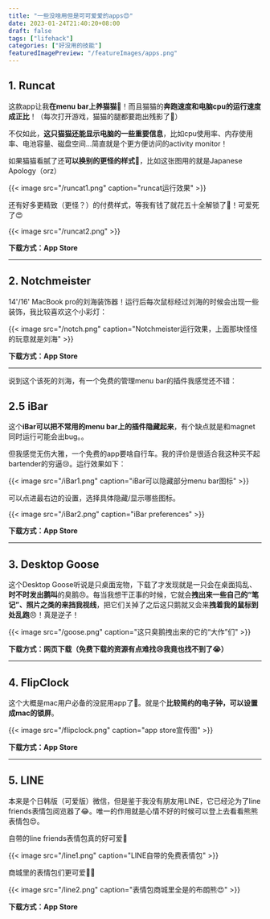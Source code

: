 ```yaml
---
title: "一些没啥用但是可可爱爱的apps😍"
date: 2023-01-24T21:40:20+08:00
draft: false
tags: ["lifehack"]
categories: ["好没用的技能"]
featuredImagePreview: "/featureImages/apps.png"
---
```


## 1. Runcat

这款app让我**在menu bar上养猫猫**🥹！而且猫猫的**奔跑速度和电脑cpu的运行速度成正比**！（每次打开游戏，猫猫的腿都要跑出残影了🥺）

不仅如此，**这只猫猫还能显示电脑的一些重要信息**，比如cpu使用率、内存使用率、电池容量、磁盘空间...简直就是个更方便访问的activity monitor！

如果猫猫看腻了还**可以换别的更怪的样式**🤪，比如这张图用的就是Japanese Apology（orz）

{{< image src="/runcat1.png" caption="runcat运行效果" >}}

还有好多更精致（更怪？）的付费样式，等我有钱了就花五十全解锁了🤩！可爱死了😍

{{< image src="/runcat2.png" >}}

**下载方式：App Store**

---

## 2. Notchmeister

14'/16' MacBook pro的刘海装饰器！运行后每次鼠标经过刘海的时候会出现一些装饰，我比较喜欢这个小彩灯：

{{< image src="/notch.png" caption="Notchmeister运行效果，上面那块怪怪的玩意就是刘海" >}}

**下载方式：App Store**

---

说到这个该死的刘海，有一个免费的管理menu bar的插件我感觉还不错：

## 2.5 iBar

这个**iBar可以把不常用的menu bar上的插件隐藏起来**，有个缺点就是和magnet同时运行可能会出bug。。

但我感觉无伤大雅，一个免费的app要啥自行车。我的评价是很适合我这种买不起bartender的穷逼😢。运行效果如下：

{{< image src="/iBar1.png" caption="iBar可以隐藏部分menu bar图标" >}}

可以点进最右边的设置，选择具体隐藏/显示哪些图标。

{{< image src="/iBar2.png" caption="iBar preferences" >}}

**下载方式：App Store**

---

## 3. Desktop Goose

这个Desktop Goose听说是只桌面宠物，下载了才发现就是一只会在桌面捣乱、**时不时发出鹅叫**的臭鹅😠。每当我想干正事的时候，它就会**拽出来一些自己的“笔记”、照片之类的来挡我视线**，把它们关掉了之后这只鹅就又会来**拽着我的鼠标到处乱跑**😠！真是逆子！

{{< image src="/goose.png" caption="这只臭鹅拽出来的它的“大作”们" >}}

**下载方式：网页下载（免费下载的资源有点难找😢我竟也找不到了😭）**

---

## 4. FlipClock

这个大概是mac用户必备的没屁用app了🥱。就是个**比较简约的电子钟，可以设置成mac的锁屏**。

{{< image src="/flipclock.png" caption="app store宣传图" >}}

**下载方式：App Store**

---

## 5. LINE

本来是个日韩版（可爱版）微信，但是鉴于我没有朋友用LINE，它已经沦为了line friends表情包阅览器了😂。唯一的作用就是心情不好的时候可以登上去看看熊熊表情包😍。

自带的line friends表情包真的好可爱🥹

{{< image src="/line1.png" caption="LINE自带的免费表情包" >}}

商城里的表情包们更可爱🥹😍

{{< image src="/line2.png" caption="表情包商城里全是的布朗熊😍" >}}

**下载方式：App Store**

